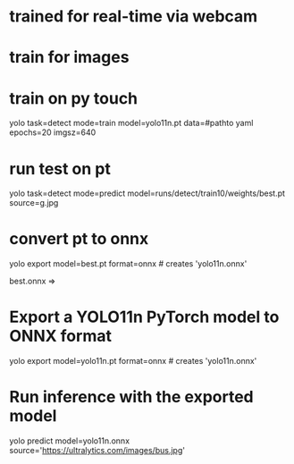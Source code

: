 # trained for real-time via webcam
# train for images

# train on py touch
yolo task=detect mode=train model=yolo11n.pt data=#pathto yaml epochs=20 imgsz=640

# run test on pt
yolo task=detect mode=predict model=runs/detect/train10/weights/best.pt source=g.jpg

# convert pt to onnx
yolo export model=best.pt format=onnx  # creates 'yolo11n.onnx'

best.onnx => 
# Export a YOLO11n PyTorch model to ONNX format
yolo export model=yolo11n.pt format=onnx  # creates 'yolo11n.onnx'

# Run inference with the exported model
yolo predict model=yolo11n.onnx source='https://ultralytics.com/images/bus.jpg'
